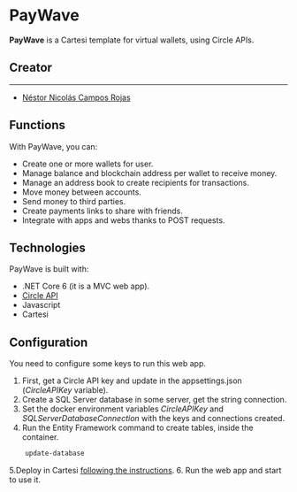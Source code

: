 # PayWave

**PayWave** is a Cartesi template for virtual wallets, using Circle APIs.

## Creator
----

- [Néstor Nicolás Campos Rojas](https://www.linkedin.com/in/nescampos/)

## Functions

With PayWave, you can:
- Create one or more wallets for user.
- Manage balance and blockchain address per wallet to receive money.
- Manage an address book to create recipients for transactions.
- Move money between accounts.
- Send money to third parties.
- Create payments links to share with friends.
- Integrate with apps and webs thanks to POST requests.

## Technologies

PayWave is built with:
- .NET Core 6 (it is a MVC web app).
- [Circle API](https://developers.circle.com/)
- Javascript
- Cartesi

## Configuration

You need to configure some keys to run this web app.

1. First, get a Circle API key and update in the appsettings.json (_CircleAPIKey_ variable).
2. Create a SQL Server database in some server, get the string connection.
3. Set the docker environment variables _CircleAPIKey_ and _SQLServerDatabaseConnection_ with the keys and connections created.
4. Run the Entity Framework command to create tables, inside the container.

```sh
    update-database
```
5.Deploy in Cartesi [following the instructions](https://github.com/cartesi/DevGuide/tree/main).
6. Run the web app and start to use it.
